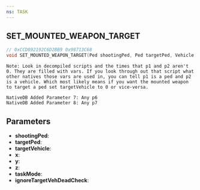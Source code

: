 ```yaml
---
ns: TASK
---
```

## SET_MOUNTED_WEAPON_TARGET

```c
// 0xCCD892192C6D2BB9 0x98713C68
void SET_MOUNTED_WEAPON_TARGET(Ped shootingPed, Ped targetPed, Vehicle targetVehicle, float x, float y, float z, int taskMode, BOOL ignoreTargetVehDeadCheck);
```

```
Note: Look in decompiled scripts and the times that p1 and p2 aren't 0. They are filled with vars. If you look through out that script what other natives those vars are used in, you can tell p1 is a ped and p2 is a vehicle. Which most likely means if you want the mounted weapon to target a ped set targetVehicle to 0 or vice-versa.  
```

```
NativeDB Added Parameter 7: Any p6
NativeDB Added Parameter 8: Any p7
```

## Parameters
* **shootingPed**: 
* **targetPed**: 
* **targetVehicle**: 
* **x**: 
* **y**: 
* **z**: 
* **taskMode**: 
* **ignoreTargetVehDeadCheck**: 

